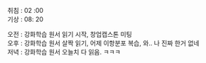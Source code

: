취침 : 02 :00  
기상 : 08: 20  
  
오전 : 강화학습 원서 읽기 시작, 창업캡스톤 미팅  
오후 : 강화학습 원서 살짝 읽기, 어제 이항분포 복습, 와.. 나 진짜 한거 없네  
저녁 : 강화학습 원서 오늘치 다 읽음. ㅋㅋㅋ  
